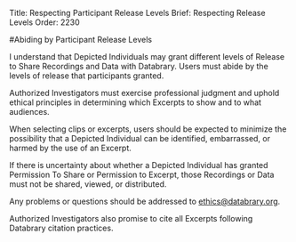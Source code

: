 Title: Respecting Participant Release Levels
Brief: Respecting Release Levels
Order: 2230

#Abiding by Participant Release Levels

I understand that Depicted Individuals may grant different levels of Release to Share Recordings and Data with Databrary.
Users must abide by the levels of release that participants granted.

Authorized Investigators must exercise professional judgment and uphold ethical principles in determining which Excerpts to show and to what audiences.

When selecting clips or excerpts, users should be expected to minimize the possibility that a Depicted Individual can be identified, embarrassed, or harmed by the use of an Excerpt.

If there is uncertainty about whether a Depicted Individual has granted Permission To Share or Permission to Excerpt, those Recordings or Data must not be shared, viewed, or distributed.


Any problems or questions should be addressed to ethics@databrary.org.

Authorized Investigators also promise to cite all Excerpts following Databrary citation practices.

